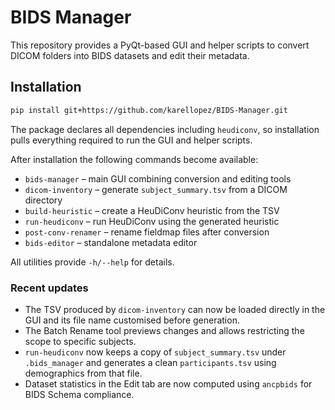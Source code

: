 # BIDS Manager

This repository provides a PyQt-based GUI and helper scripts to convert DICOM folders into BIDS datasets and edit their metadata.

## Installation

```bash
pip install git+https://github.com/karellopez/BIDS-Manager.git
```

The package declares all dependencies including `heudiconv`, so installation
pulls everything required to run the GUI and helper scripts.

After installation the following commands become available:

- `bids-manager` – main GUI combining conversion and editing tools
- `dicom-inventory` – generate `subject_summary.tsv` from a DICOM directory
- `build-heuristic` – create a HeuDiConv heuristic from the TSV
- `run-heudiconv` – run HeuDiConv using the generated heuristic
- `post-conv-renamer` – rename fieldmap files after conversion
- `bids-editor` – standalone metadata editor

All utilities provide `-h/--help` for details.

### Recent updates

- The TSV produced by `dicom-inventory` can now be loaded directly in the GUI and
  its file name customised before generation.
- The Batch Rename tool previews changes and allows restricting the scope to
  specific subjects.
- `run-heudiconv` now keeps a copy of `subject_summary.tsv` under `.bids_manager`
  and generates a clean `participants.tsv` using demographics from that file.
- Dataset statistics in the Edit tab are now computed using `ancpbids` for
  BIDS Schema compliance.


